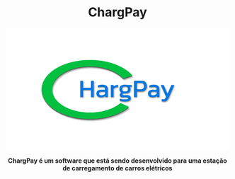 <div align="center">
  
  # ChargPay
  <img src="./Resources/Images/logo-chargepay.png" width="744" style="margin-bottom: 0;"/>
  <p align="center"><strong>ChargPay é um software que está sendo desenvolvido para uma estação de carregamento de carros elétricos<strong></p>
    
</div>

<div>
</div>


  
